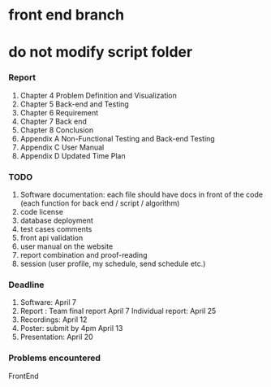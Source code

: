 # front end branch
# do not modify script folder
### Report
1. Chapter 4 Problem Definition and Visualization
2. Chapter 5 Back-end and Testing
3. Chapter 6 Requirement
4. Chapter 7 Back end
5. Chapter 8 Conclusion
6. Appendix A Non-Functional Testing and Back-end Testing
7. Appendix C User Manual
8. Appendix D Updated Time Plan

### TODO
1. Software documentation: each file should have docs in front of the code (each function for back end / script / algorithm)
2. code license
3. database deployment
4. test cases comments
5. front api validation
6. user manual on the website
7. report combination and proof-reading
6. session (user profile, my schedule, send schedule etc.)

### Deadline

1. Software: April 7
2. Report : Team final report April 7 Individual report: April 25
3. Recordings: April 12
4. Poster: submit by 4pm April 13
5. Presentation: April 20

### Problems encountered

FrontEnd
